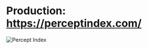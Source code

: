 # Production: https://perceptindex.com/

![Percept Index](https://antonsimanov.com/assets/product/images/percept/p-bg-01.jpg "Percept Index")